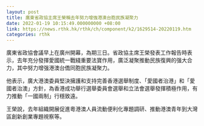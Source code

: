 ```yaml
---
layout: post
title: 廣東省政協主席王榮稱去年努力增強港澳台胞民族凝聚力
date: 2022-01-19 10:15:49.000000000 +08:00
link: https://news.rthk.hk/rthk/ch/component/k2/1629514-20220119.htm
categories: rthk
---
```


廣東省政協會議早上在廣州開幕，為期三日。省政協主席王榮發表工作報告時表示，去年充分發揮愛國統一戰綫重要法寶作用，廣泛凝聚推動民族復興的强大合力，其中努力增强港澳台僑同胞民族凝聚力。

他表示，廣大港澳委員堅決擁護和支持完善香港選舉制度、「愛國者治港」和「愛國者治澳」方針，為香港成功舉行選舉委員會選舉和立法會選舉發揮積極作用，有力推動「一國兩制」行穩致遠。

王榮說，去年組織開展促進粵港澳人員流動便利化專題調研、推動港澳青年到大灣區創新創業專題視察等。
